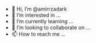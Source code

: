 - 👋 Hi, I’m @amirrzadark
- 👀 I’m interested in ...
- 🌱 I’m currently learning ...
- 💞️ I’m looking to collaborate on ...
- 📫 How to reach me ...

<!---
amirrzadark/amirrzadark is a ✨ special ✨ repository because its `README.md` (this file) appears on your GitHub profile.
You can click the Preview link to take a look at your changes.
--->
